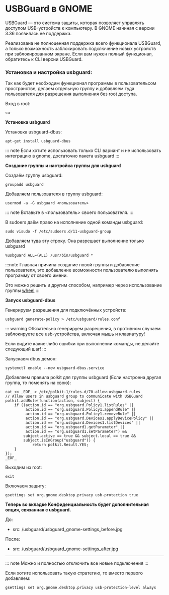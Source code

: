 # USBGuard в GNOME
USBGuard — это система защиты, которая позволяет управлять доступом USB-устройств к компьютеру. В GNOME начиная с версии 3.36 появилась её поддержка.

Реализована не полноценная поддержка всего функционала USBGuard, а только возможность заблокировать подключение новых устройств при заблокированном экране. Если вам нужен полный функционал, обратитесь к CLI версии USBGuard.

### Установка и настройка usbguard:
Так как будет необходим функционал программы в пользовательсом пространстве, делаем отдельную группу и добавляем туда пользователя для разрешения выполнения без root доступа.

Вход в root:
```shell
su-
```

**Установка usbguard**

Установка usbguard-dbus:
```shell
apt-get install usbguard-dbus
```
::: note
Если хотите использовать только CLI вариант и не использовать интеграцию в gnome, достаточно пакета usbguard
:::

**Создание группы и настройка группы для usbguard**

Создаём группу usbguard:
```shell
groupadd usbguard
```
Добавляем пользователя в группу usbguard:
```shell
usermod -a -G usbguard <пользователь>
```
::: note
Вставьте в <пользователь> своего пользователя.
:::

В sudoers даём право на исполнение одной команды usbguard:
```shell
sudo visudo -f /etc/sudoers.d/11-usbguard-group
```
Добавляем туда эту строку. Она разрешает выполнение только usbguard
```shell
%usbguard ALL=(ALL) /usr/bin/usbguard *
```
:::note
Главная причина создание новой группы и добавление пользователя, это добавление возможности пользователю выполнять программу от своего имени.

Это можно решить и другим способом, например через использование группы [wheel](https://alt-gnome.wiki/sudo.html#быстрая-настроика-sudo)
:::

**Запуск usbguard-dbus**

Генерируем разрешения для подключённых устройств:
```shell
usbguard generate-policy > /etc/usbguard/rules.conf
```
::: warning
Обязательно генерируем разрешения, в противном случаем заблокируете все usb-устройства, включая мышь и клавиатуру!

Если видите какие-либо ошибки при выполнении команды, не делайте следующий шаг!
:::

Запускаем dbus демон:
```shell
systemctl enable --now usbguard-dbus.service
```
Добавляем правила polkit для группы usbguard (Если настроена другая группа, то поменять на свою):
```shell
cat << _EOF_ > /etc/polkit-1/rules.d/70-allow-usbguard.rules
// Allow users in usbguard group to communicate with USBGuard
polkit.addRule(function(action, subject) {
    if ((action.id == "org.usbguard.Policy1.listRules" ||
         action.id == "org.usbguard.Policy1.appendRule" ||
         action.id == "org.usbguard.Policy1.removeRule" ||
         action.id == "org.usbguard.Devices1.applyDevicePolicy" ||
         action.id == "org.usbguard.Devices1.listDevices" ||
         action.id == "org.usbguard1.getParameter" ||
         action.id == "org.usbguard1.setParameter") &&
        subject.active == true && subject.local == true &&
        subject.isInGroup("usbguard")) {
            return polkit.Result.YES;
    }
});
_EOF_
```

Выходим из root:

```shell
exit
```
Включаем защиту:
```shell
gsettings set org.gnome.desktop.privacy usb-protection true
```

**Теперь во вкладке Конфиденциальность будет дополнительная опция, связанная с usbguard.**

До:

- src: /usbguard/usbguard_gnome-settings_before.jpg

После:

- src: /usbguard/usbguard_gnome-settings_after.jpg
---
::: note
Можно и полностью отключить все новые подключения
:::

Если хотите использовать такую стратегию, то вместо первого добавляем:
```shell
gsettings set org.gnome.desktop.privacy usb-protection-level always
```
